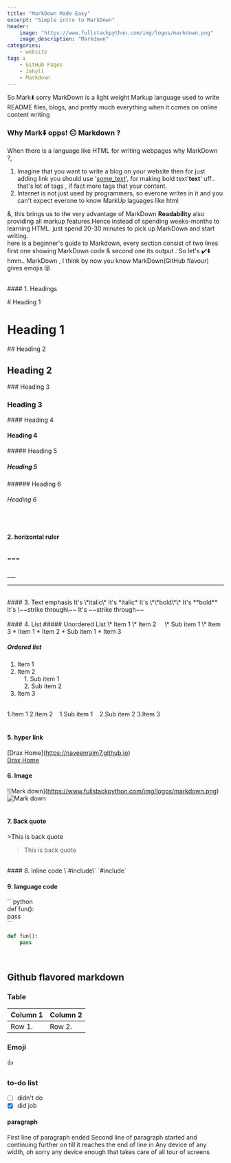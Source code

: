 ```yaml
---
title: "MarkDown Made Easy"
excerpt: "Simple intro to MarkDown"
header:
    image: "https://www.fullstackpython.com/img/logos/markdown.png"
    image_description: "Markdown"
categories:
    - website
tags :
    - GitHub Pages
    - Jekyll
    - Markdown
---
```

So Mark:arrow_down: sorry MarkDown is a light weight Markup language used to write README files, blogs, and pretty much everything when it comes on online content writing
### Why Mark:arrow_down: opps! :expressionless: Markdown ?
When there is a language like HTML for writing webpages why MarkDown ?,
1. Imagine that you want to write a blog on your website then for just adding link you should use '<a href="some_link">some_text</a>', for making bold text'<strong>text</strong>' uff.. that's lot of tags , if fact more tags that your content.
1. Internet is not just used by programmers, so everone writes in it and you can't expect everone to know MarkUp laguages like html  

&, this brings us to the very advantage of MarkDown __Readability__ also providing all markup features.Hence instead of spending weeks-months to learning HTML. just spend 20-30 minutes to pick up MarkDown and start writing.  
here is a beginner's guide to Markdown, every section consist of two lines first one showing MarkDown code & second one its output . So let's :heavy_check_mark::arrow_down: hmm.. MarkDown , I think by now you know MarkDown(GitHub flavour) gives emojis :stuck_out_tongue_winking_eye:

<br>
#### 1. Headings  
<br>  

\# Heading 1
# Heading 1
\## Heading 2
## Heading 2
\### Heading 3
### Heading 3
\#### Heading 4
#### Heading 4
\##### Heading 5
##### Heading 5
\###### Heading 6
###### Heading 6  
<br>

#### 2. horizontal ruler
\-\-\-  
---

\_\_\_  
___
<br>
#### 3. Text emphasis
It's \*italic\*  
It's *italic*  
It's \*\*bold\*\*  
It's **bold**  
It's \~~strike through\~~  
It's ~~strike through~~
<br>
<br>
#### 4. List  
##### Unordered List
\* Item 1  
\* Item 2  
&nbsp; &nbsp; \* Sub item 1  
\* Item 3
* Item 1
* Item 2
   * Sub item 1
* Item 3

##### Ordered list
1. Item 1  
2. Item 2  
&nbsp; &nbsp;    1. Sub item 1  
&nbsp; &nbsp;    2. Sub item 2  
3. Item 3  
<br>
1.Item 1  
2.Item 2  
&nbsp;&nbsp;     1.Sub item 1  
&nbsp;&nbsp;     2.Sub item 2    
3.Item 3
<br>
<br>

#### 5. hyper link
\[Drax Home](https://naveenrajm7.github.io)  
[Drax Home](https://naveenrajm7.github.io)

#### 6. Image
\!\[Mark down](https://www.fullstackpython.com/img/logos/markdown.png)  
![Mark down](https://www.fullstackpython.com/img/logos/markdown.png)
<br><br>

#### 7. Back quote
\>This is back quote  
>This is back quote

<br>
#### 8. Inline code
\`#include<studio.h>\`  
`#include<studio.h>`

#### 9. language code
\```python  
def fun():  
    pass  
\```
```python
def fun():
    pass
```
<br>

## Github flavored markdown

### Table
| Column 1 | Column 2 |  
| -------- | -------- |  
| Row 1.   | Row 2.   |   

###  Emoji
:+1:

### to-do list
- [ ] didn't do
- [x] did job

#### paragraph
First line of paragraph ended
Second line of paragraph started and continuing further on till it reaches the end of line in Any device of any width, oh sorry any device enough that takes care of all tour of screens
